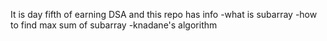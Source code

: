 It is day fifth of earning DSA and this repo has info 
-what is subarray
-how to find max sum of subarray
-knadane's algorithm
